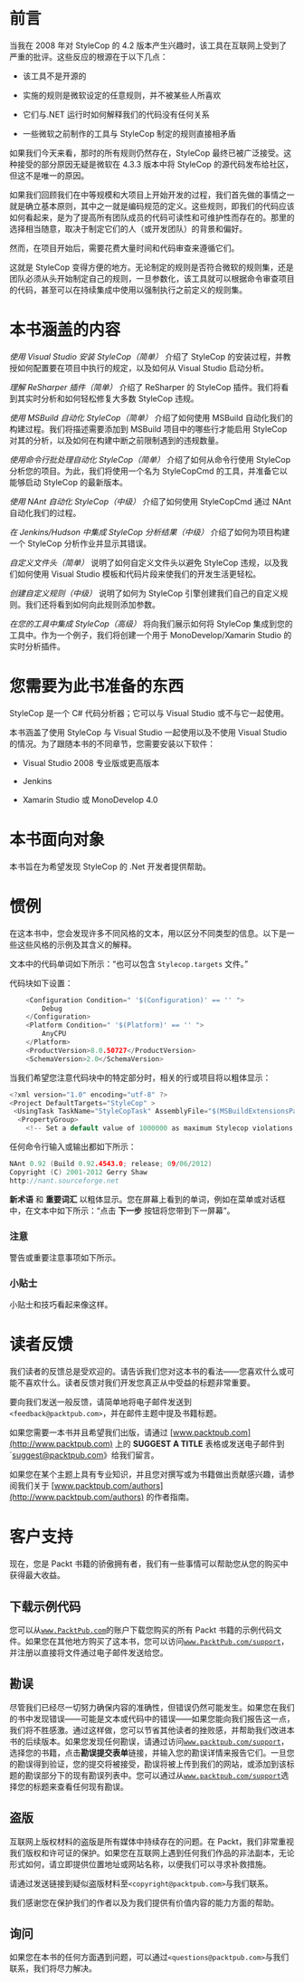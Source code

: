 # 前言

当我在 2008 年对 StyleCop 的 4.2 版本产生兴趣时，该工具在互联网上受到了严重的批评。这些反应的根源在于以下几点：

+   该工具不是开源的

+   实施的规则是微软设定的任意规则，并不被某些人所喜欢

+   它们与.NET 运行时如何解释我们的代码没有任何关系

+   一些微软之前制作的工具与 StyleCop 制定的规则直接相矛盾

如果我们今天来看，那时的所有规则仍然存在，StyleCop 最终已被广泛接受。这种接受的部分原因无疑是微软在 4.3.3 版本中将 StyleCop 的源代码发布给社区，但这不是唯一的原因。

如果我们回顾我们在中等规模和大项目上开始开发的过程，我们首先做的事情之一就是确立基本原则，其中之一就是编码规范的定义。这些规则，即我们的代码应该如何看起来，是为了提高所有团队成员的代码可读性和可维护性而存在的。那里的选择相当随意，取决于制定它们的人（或开发团队）的背景和偏好。

然而，在项目开始后，需要花费大量时间和代码审查来遵循它们。

这就是 StyleCop 变得方便的地方。无论制定的规则是否符合微软的规则集，还是团队必须从头开始制定自己的规则，一旦参数化，该工具就可以根据命令审查项目的代码，甚至可以在持续集成中使用以强制执行之前定义的规则集。

# 本书涵盖的内容

*使用 Visual Studio 安装 StyleCop（简单）* 介绍了 StyleCop 的安装过程，并教授如何配置要在项目中执行的规定，以及如何从 Visual Studio 启动分析。

*理解 ReSharper 插件（简单）* 介绍了 ReSharper 的 StyleCop 插件。我们将看到其实时分析和如何轻松修复大多数 StyleCop 违规。

*使用 MSBuild 自动化 StyleCop（简单）* 介绍了如何使用 MSBuild 自动化我们的构建过程。我们将描述需要添加到 MSBuild 项目中的哪些行才能启用 StyleCop 对其的分析，以及如何在构建中断之前限制遇到的违规数量。

*使用命令行批处理自动化 StyleCop（简单）* 介绍了如何从命令行使用 StyleCop 分析您的项目。为此，我们将使用一个名为 StyleCopCmd 的工具，并准备它以能够启动 StyleCop 的最新版本。

*使用 NAnt 自动化 StyleCop（中级）* 介绍了如何使用 StyleCopCmd 通过 NAnt 自动化我们的过程。

*在 Jenkins/Hudson 中集成 StyleCop 分析结果（中级）* 介绍了如何为项目构建一个 StyleCop 分析作业并显示其错误。

*自定义文件头（简单）* 说明了如何自定义文件头以避免 StyleCop 违规，以及我们如何使用 Visual Studio 模板和代码片段来使我们的开发生活更轻松。

*创建自定义规则（中级）* 说明了如何为 StyleCop 引擎创建我们自己的自定义规则。我们还将看到如何向此规则添加参数。

*在您的工具中集成 StyleCop（高级）* 将向我们展示如何将 StyleCop 集成到您的工具中。作为一个例子，我们将创建一个用于 MonoDevelop/Xamarin Studio 的实时分析插件。

# 您需要为此书准备的东西

StyleCop 是一个 C# 代码分析器；它可以与 Visual Studio 或不与它一起使用。

本书涵盖了使用 StyleCop 与 Visual Studio 一起使用以及不使用 Visual Studio 的情况。为了跟随本书的不同章节，您需要安装以下软件：

+   Visual Studio 2008 专业版或更高版本

+   Jenkins

+   Xamarin Studio 或 MonoDevelop 4.0

# 本书面向对象

本书旨在为希望发现 StyleCop 的 .Net 开发者提供帮助。

# 惯例

在这本书中，您会发现许多不同风格的文本，用以区分不同类型的信息。以下是一些这些风格的示例及其含义的解释。

文本中的代码单词如下所示：“也可以包含 `Stylecop.targets` 文件。”

代码块如下设置：

```cpp
    <Configuration Condition=" '$(Configuration)' == '' ">
        Debug
    </Configuration>
    <Platform Condition=" '$(Platform)' == '' ">
        AnyCPU
    </Platform>
    <ProductVersion>8.0.50727</ProductVersion>
    <SchemaVersion>2.0</SchemaVersion>
```

当我们希望您注意代码块中的特定部分时，相关的行或项目将以粗体显示：

```cpp
<?xml version="1.0" encoding="utf-8" ?>
<Project DefaultTargets="StyleCop" >
 <UsingTask TaskName="StyleCopTask" AssemblyFile="$(MSBuildExtensionsPath)\..\StyleCop 4.7\StyleCop.dll" />
  <PropertyGroup>
    <!-- Set a default value of 1000000 as maximum Stylecop violations found -->
```

任何命令行输入或输出都如下所示：

```cpp
NAnt 0.92 (Build 0.92.4543.0; release; 09/06/2012)
Copyright (C) 2001-2012 Gerry Shaw
http://nant.sourceforge.net

```

**新术语** 和 **重要词汇** 以粗体显示。您在屏幕上看到的单词，例如在菜单或对话框中，在文本中如下所示：“点击 **下一步** 按钮将您带到下一屏幕”。

### 注意

警告或重要注意事项如下所示。

### 小贴士

小贴士和技巧看起来像这样。

# 读者反馈

我们读者的反馈总是受欢迎的。请告诉我们您对这本书的看法——您喜欢什么或可能不喜欢什么。读者反馈对我们开发您真正从中受益的标题非常重要。

要向我们发送一般反馈，请简单地将电子邮件发送到 `<feedback@packtpub.com>`，并在邮件主题中提及书籍标题。

如果您需要一本书并且希望我们出版，请通过 [www.packtpub.com](http://www.packtpub.com) 上的 **SUGGEST A TITLE** 表格或发送电子邮件到 `<suggest@packtpub.com>》给我们留言。

如果您在某个主题上具有专业知识，并且您对撰写或为书籍做出贡献感兴趣，请参阅我们关于 [www.packtpub.com/authors](http://www.packtpub.com/authors) 的作者指南。

# 客户支持

现在，您是 Packt 书籍的骄傲拥有者，我们有一些事情可以帮助您从您的购买中获得最大收益。

## 下载示例代码

您可以从[`www.PacktPub.com`](http://www.PacktPub.com)的账户下载您购买的所有 Packt 书籍的示例代码文件。如果您在其他地方购买了这本书，您可以访问[`www.PacktPub.com/support`](http://www.PacktPub.com/support)，并注册以直接将文件通过电子邮件发送给您。

## 勘误

尽管我们已经尽一切努力确保内容的准确性，但错误仍然可能发生。如果您在我们的书中发现错误——可能是文本或代码中的错误——如果您能向我们报告这一点，我们将不胜感激。通过这样做，您可以节省其他读者的挫败感，并帮助我们改进本书的后续版本。如果您发现任何勘误，请通过访问[`www.packtpub.com/support`](http://www.packtpub.com/support)，选择您的书籍，点击**勘误提交表单**链接，并输入您的勘误详情来报告它们。一旦您的勘误得到验证，您的提交将被接受，勘误将被上传到我们的网站，或添加到该标题的勘误部分下的现有勘误列表中。您可以通过从[`www.packtpub.com/support`](http://www.packtpub.com/support)选择您的标题来查看任何现有勘误。

## 盗版

互联网上版权材料的盗版是所有媒体中持续存在的问题。在 Packt，我们非常重视我们版权和许可证的保护。如果您在互联网上遇到任何我们作品的非法副本，无论形式如何，请立即提供位置地址或网站名称，以便我们可以寻求补救措施。

请通过发送链接到疑似盗版材料至`<copyright@packtpub.com>`与我们联系。

我们感谢您在保护我们的作者以及为我们提供有价值内容的能力方面的帮助。

## 询问

如果您在本书的任何方面遇到问题，可以通过`<questions@packtpub.com>`与我们联系，我们将尽力解决。
